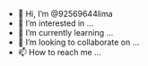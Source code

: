 - 👋 Hi, I’m @92569644lima
- 👀 I’m interested in ...
- 🌱 I’m currently learning ...
- 💞️ I’m looking to collaborate on ...
- 📫 How to reach me ...

<!---
92569644lima/92569644lima is a ✨ special ✨ repository because its `README.md` (this file) appears on your GitHub profile.
You can click the Preview link to take a look at your changes.
--->
